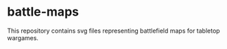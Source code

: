 # battle-maps

This repository contains svg files representing battlefield maps for tabletop wargames.
